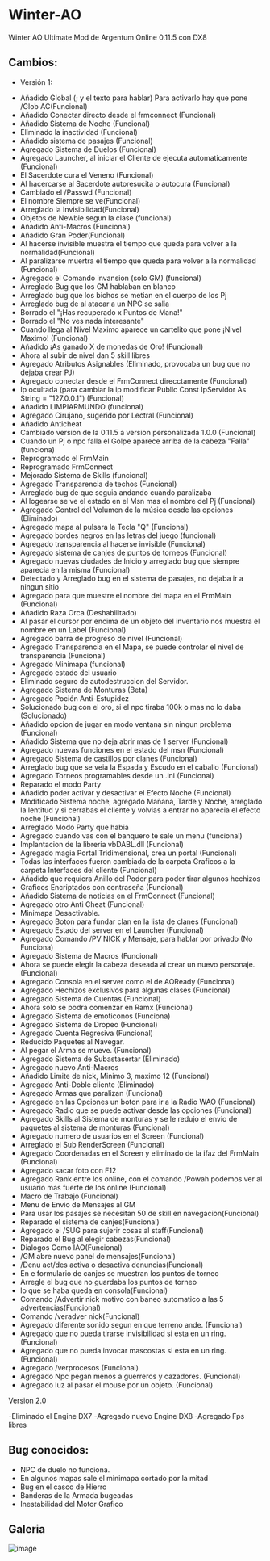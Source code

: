 # Winter-AO
Winter AO Ultimate Mod de Argentum Online 0.11.5 con DX8

## Cambios:

* Versión 1:

- Añadido Global (; y el texto para hablar) Para activarlo hay que pone /Glob AC(Funcional)
- Añadido Conectar directo desde el frmconnect (Funcional)
- Añadido Sistema de Noche (Funcional)
- Eliminado la inactividad (Funcional)
- Añadido sistema de pasajes (Funcional)
- Agregado Sistema de Duelos (Funcional)
- Agregado Launcher, al iniciar el Cliente de ejecuta automaticamente (Funcional)
- El Sacerdote cura el Veneno (Funcional)
- Al hacercarse al Sacerdote autoresucita o autocura (Funcional)
- Cambiado el /Passwd (Funcional)
- El nombre Siempre se ve(Funcional)
- Arreglado la Invisibilidad(Funcional)
- Objetos de Newbie segun la clase (funcional)
- Añadido Anti-Macros (Funcional)
- Añadido Gran Poder(Funcional)
- Al hacerse invisible muestra el tiempo que queda para volver a la normalidad(Funcional)
- Al paralizarse muertra el tiempo que queda para volver a la normalidad (Funcional)
- Agregado el Comando invansion (solo GM) (funcional)
- Arreglado Bug que los GM hablaban en blanco
- Arreglado bug que los bichos se metian en el cuerpo de los Pj
- Arreglado bug de al atacar a un NPC se salia
- Borrado el "¡Has recuperado x Puntos de Mana!"
- Borrado el "No ves nada interesante"
- Cuando llega al Nivel Maximo aparece un cartelito que pone ¡Nivel Maximo! (Funcional)
- Añadido ¡As ganado X de monedas de Oro! (Funcional)
- Ahora al subir de nivel dan 5 skill libres
- Agregado Atributos Asignables (Eliminado, provocaba un bug que no dejaba crear PJ)
- Agregado conectar desde el FrmConnect direcctamente (Funcional)
- Ip ocultada (para cambiar la ip modificar Public Const IpServidor As String = "127.0.0.1") (Funcional)
- Añadido LIMPIARMUNDO (funcional)
- Agregado Cirujano, sugerido por Lectral (Funcional)
- Añadido Anticheat
- Cambiado version de la 0.11.5 a version personalizada 1.0.0 (Funcional)
- Cuando un Pj o npc falla el Golpe aparece arriba de la cabeza "Falla" (funciona)
- Reprogramado el FrmMain
- Reprogramado FrmConnect
- Mejorado Sistema de Skills (funcional)
- Agregado Transparencia de techos (Funcional)
- Arreglado bug de que seguia andando cuando paralizaba
- Al logearse se ve el estado en el Msn mas el nombre del Pj (Funcional)
- Agregado Control del Volumen de la música desde las opciones (Eliminado)
- Agregado mapa al pulsara la Tecla "Q" (Funcional)
- Agregado bordes negros en las letras del juego (funcional)
- Agregado transparencia al hacerse invisible (Funcional)
- Agregado sistema de canjes de puntos de torneos (Funcional)
- Agregado nuevas ciudades de Inicio y arreglado bug que siempre aparecia en la misma (Funcional)
- Detectado y Arreglado bug en el sistema de pasajes, no dejaba ir a ningun sitio
- Agregado para que muestre el nombre del mapa en el FrmMain (Funcional)
- Añadido Raza Orca (Deshabilitado)
- Al pasar el cursor por encima de un objeto del inventario nos muestra el nombre en un Label (Funcional)
- Agregado barra de progreso de nivel (Funcional)
- Agregado Transparencia en el Mapa, se puede controlar el nivel de transparencia (Funcional)
- Agregado Minimapa (funcional)
- Agregado estado del usuario
- Eliminado seguro de autodestruccion del Servidor.
- Agregado Sistema de Monturas (Beta)
- Agregado Poción Anti-Estupidez
- Solucionado bug con el oro, si el npc tiraba 100k o mas no lo daba (Solucionado)
- Añadido opcion de jugar en modo ventana sin ningun problema (Funcional)
- Añadido Sistema que no deja abrir mas de 1 server (Funcional)
- Agregado nuevas funciones en el estado del msn (Funcional)
- Agregado Sistema de castillos por clanes (Funcional)
- Arreglado bug que se veia la Espada y Escudo en el caballo (Funcional)
- Agregado Torneos programables desde un .ini (Funcional)
- Reparado el modo Party
- Añadido poder activar y desactivar el Efecto Noche (Funcional)
- Modificado Sistema noche, agregado Mañana, Tarde y Noche, arreglado la lentitud y si cerrabas el cliente y volvias a entrar no aparecia el efecto noche (Funcional)
- Arreglado Modo Party que habia
- Agregado cuando vas con el banquero te sale un menu (funcional)
- Implantacion de la libreria vbDABL.dll (Funcional)
- Agregado magia Portal Tridimensional, crea un portal (Funcional)
- Todas las interfaces fueron cambiada de la carpeta Graficos a la carpeta Interfaces del cliente (Funcional)
- Añadido que requiera Anillo del Poder para poder tirar algunos hechizos
- Graficos Encriptados con contraseña (Funcional)
- Añadido Sistema de noticias en el FrmConnect (Funcional)
- Agregado otro Anti Cheat (Funcional)
- Minimapa Desactivable.
- Agregado Boton para fundar clan en la lista de clanes (Funcional)
- Agregado Estado del server en el Launcher (Funcional)
- Agregado Comando /PV NICK y Mensaje, para hablar por privado (No Funciona)
- Agregado Sistema de Macros (Funcional)
- Ahora se puede elegir la cabeza deseada al crear un nuevo personaje. (Funcional)
- Agregado Consola en el server como el de AOReady (Funcional)
- Agregado Hechizos exclusivos para algunas clases (Funcional)
- Agregado Sistema de Cuentas (Funcional)
- Ahora solo se podra comenzar en Ramx (Funcional)
- Agregado Sistema de emoticonos (Funciona)
- Agregado Sistema de Dropeo (Funcional)
- Agregado Cuenta Regresiva (Funcional)
- Reducido Paquetes al Navegar.
- Al pegar el Arma se mueve. (Funcional)
- Agregado Sistema de Subastasertar (Eliminado)
- Agregado nuevo Anti-Macros
- Añadido Limite de nick, Minimo 3, maximo 12 (Funcional)
- Agregado Anti-Doble cliente (Eliminado)
- Agregado Armas que paralizan (Funcional)
- Agregado en las Opciones un boton para ir a la Radio WAO (Funcional)
- Agregado Radio que se puede activar desde las opciones (Funcional)
- Agregado Skills al Sistema de monturas y se le redujo el envio de paquetes al sistema de monturas (Funcional)
- Agregado numero de usuarios en el Screen (Funcional)
- Arreglado el Sub RenderScreen (Funcional)
- Agregado Coordenadas en el Screen y eliminado de la ifaz del FrmMain (Funcional)
- Agregado sacar foto con F12
- Agregado Rank entre los online, con el comando /Powah podemos ver al usuario mas fuerte de los online (Funcional)
- Macro de Trabajo (Funcional)
- Menu de Envio de Mensajes al GM
- Para usar los pasajes se necesitan 50 de skill en navegacion(Funcional)
- Reparado el sistema de canjes(Funcional)
- Agregado el /SUG para sujerir cosas al staff(Funcional)
- Reparado el Bug al elegir cabezas(Funcional)
- Dialogos Como IAO(Funcional)
- /GM abre nuevo panel de mensajes(Funcional)
- /Denu act/des activa o desactiva denuncias(Funcional)
- En e formulario de canjes se muestran los puntos de torneo
- Arregle el bug que no guardaba los puntos de torneo
- lo que se haba queda en consola(Funcional)
- Comando /Advertir nick motivo con baneo automatico a las 5 advertencias(Funcional)
- Comando /veradver nick(Funcional)
- Agregado diferente sonido segun en que terreno ande. (Funcional)
- Agregado que no pueda tirarse invisibilidad si esta en un ring. (Funcional)
- Agregado que no pueda invocar mascostas si esta en un ring. (Funcional)
- Agregado /verprocesos (Funcional)
- Agregado Npc pegan menos a guerreros y cazadores. (Funcional)
- Agregado luz al pasar el mouse por un objeto. (Funcional)

Version 2.0

-Eliminado el Engine DX7
-Agregado nuevo Engine DX8
-Agregado Fps libres

## Bug conocidos:

- NPC de duelo no funciona.
- En algunos mapas sale el minimapa cortado por la mitad
- Bug en el casco de Hierro
- Banderas de la Armada bugeadas
- Inestabilidad del Motor Grafico

## Galeria

![image](https://github.com/user-attachments/assets/452a45b1-14ad-4cb5-8031-8666bd95ed8b)

